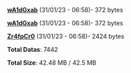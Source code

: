 [**wA1dGxab**](/data/wA1dGxab.txt) (31/01/23 - 06:58)- 372 bytes

[**wA1dGxab**](/data/wA1dGxab.txt) (31/01/23 - 06:58)- 372 bytes

[**Zr4fpCr0**](/data/Zr4fpCr0.txt) (31/01/23 - 06:58)- 2424 bytes

**Total Datas**: 7442

**Total Size**: 42.48 MB / 42.5 MB